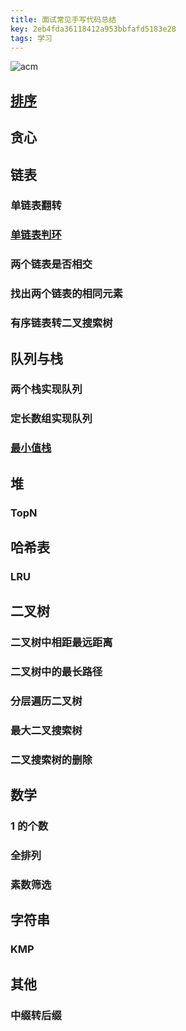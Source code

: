 ```yaml
---
title: 面试常见手写代码总结
key: 2eb4fda36118412a953bbfafd5183e28
tags: 学习
---
```


![acm](http://118.24.108.205:8086/pic/blog/interview_code.jpg)

<!--more-->

## [排序](https://hate13.com/2020/01/10/ACM常用算法.html#排序)

## 贪心

## 链表

### 单链表翻转

### [单链表判环](https://hate13.com/2020/01/10/LeetCode题解.html#142-环形链表-ii)

### 两个链表是否相交

### 找出两个链表的相同元素

### 有序链表转二叉搜索树

## 队列与栈

### 两个栈实现队列

### 定长数组实现队列

### [最小值栈](https://hate13.com/2020/01/10/LeetCode题解.html#155-最小栈)

## 堆

### TopN

## 哈希表

### LRU

## 二叉树

### 二叉树中相距最远距离

### 二叉树中的最长路径

### 分层遍历二叉树

### 最大二叉搜索树

### 二叉搜索树的删除

## 数学

### 1 的个数

### 全排列

### 素数筛选

## 字符串

### KMP

## 其他

### 中缀转后缀